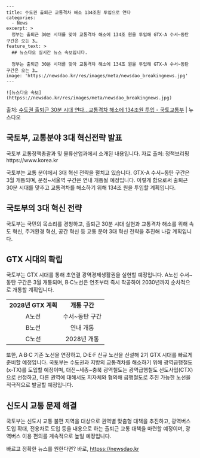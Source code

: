     ---
    title: 수도권 출퇴근 교통격차 해소 134조원 투입으로 연다
    categories:
      - News
    excerpt: >
      정부는 출퇴근 30분 시대를 맞아 교통격차 해소에 134조 원을 투입해 GTX-A 수서~동탄 구간은 오는 3…
    feature_text: >
      ## 뉴스다오 실시간 뉴스 속보입니다.
    
      정부는 출퇴근 30분 시대를 맞아 교통격차 해소에 134조 원을 투입해 GTX-A 수서~동탄 구간은 오는 3…
    image: 'https://newsdao.kr/res/images/meta/newsdao_breakingnews.jpg'
    ---
    
    ![뉴스다오 속보](httpss://newsdao.kr/res/images/meta/newsdao_breakingnews.jpg)

<p>출처: <a href="httpss://newsdao.kr/3078" rel="dofollow">수도권 출퇴근 30분 시대 연다…교통격차 해소에 134조원 투입 - 국토교통부</a> | 뉴스다오</p>

<h2 data-ke-size="size26">국토부, 교통분야 3대 혁신전략 발표</h2>
<p data-ke-size="size16">국토부 교통정책총괄과 및 물류산업과에서 소개된 내용입니다. 자료 출처: 정책브리핑 https://www.korea.kr</p>

<p data-ke-size="size16">국토부는 교통 분야에서 3대 혁신 전략을 펼치고 있습니다. GTX-A 수서~동탄 구간은 3월 개통되며, 운정~서울역 구간은 연내 개통될 예정입니다. 이렇게 함으로써 출퇴근 30분 시대를 맞추고 교통격차를 해소하기 위해 134조 원을 투입할 계획입니다.</p>

<h2 data-ke-size="size26">국토부의 3대 혁신 전략</h2>
<p data-ke-size="size16">국토부는 국민의 목소리를 경청하고, 출퇴근 30분 시대 실현과 교통격차 해소를 위해 속도 혁신, 주거환경 혁신, 공간 혁신 등 교통 분야 3대 혁신 전략을 추진해 나갈 계획입니다.</p>

<h2 data-ke-size="size26">GTX 시대의 확립</h2>
<p data-ke-size="size16">국토부는 GTX 시대를 통해 초연결 광역경제생활권을 실현할 예정입니다. A노선 수서~동탄 구간은 3월 개통되며, B·C노선은 연초부터 즉시 착공하여 2030년까지 순차적으로 개통할 계획입니다.</p>

<table>
    <tr>
        <td style="text-align: center; height: 17px;"><b>2028년 GTX 계획</b></td>
        <td style="text-align: center; height: 17px;"><b>개통 구간</b></td>
    </tr>
    <tr>
        <td style="text-align: center; height: 17px;">A노선</td>
        <td style="text-align: center; height: 17px;">수서~동탄 구간</td>
    </tr>
    <tr>
        <td style="text-align: center; height: 17px;">B노선</td>
        <td style="text-align: center; height: 17px;">연내 개통</td>
    </tr>
    <tr>
        <td style="text-align: center; height: 17px;">C노선</td>
        <td style="text-align: center; height: 17px;">2028년 개통</td>
    </tr>
</table>

<p data-ke-size="size16">또한, A·B·C 기존 노선을 연장하고, D·E·F 신규 노선을 신설해 2기 GTX 시대를 빠르게 준비할 예정입니다. 국토부는 수도권과 지방의 교통격차를 해소하기 위해 광역급행철도(x-TX)를 도입할 예정이며, 대전~세종~충북 광역철도는 광역급행철도 선도사업(CTX)으로 선정하고, 다른 권역에 대해서도 지자체와 협의해 급행철도로 추진 가능한 노선을 적극적으로 발굴할 예정입니다.</p>

<h2 data-ke-size="size26">신도시 교통 문제 해결</h2>
<p data-ke-size="size16">국토부는 신도시 교통 불편 지역을 대상으로 권역별 맞춤형 대책을 추진하고, 광역버스 도입 확대, 전용차로 도입 등을 내용으로 하는 출퇴근 교통 대책을 마련할 예정이며, 광역버스 이용 편의를 계속적으로 높일 예정입니다.</p>
 

빠르고 정확한 뉴스를 원한다면? 바로, <a href="httpss://newsdao.kr" rel="dofollow">httpss://newsdao.kr</a>


    